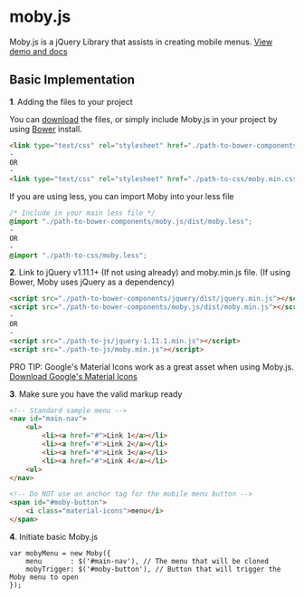 # moby.js
Moby.js is a jQuery Library that assists in creating mobile menus. [View demo and docs](http://www.joshuasanger.ca/libraries/moby)
## Basic Implementation
**1**. Adding the files to your project

You can [download](http://www.joshuasanger.ca/libraries/moby) the files, or simply include Moby.js in your project by using <a href="https://bower.io/" target="_blank">Bower</a> install.
```HTML
<link type="text/css" rel="stylesheet" href="./path-to-bower-components/moby.js/dist/moby.min.css"/>
-
OR
-
<link type="text/css" rel="stylesheet" href="./path-to-css/moby.min.css"/>
```

If you are using less, you can import Moby into your less file

```CSS
/* Include in your main less file */
@import "./path-to-bower-components/moby.js/dist/moby.less";
-
OR
-
@import "./path-to-css/moby.less";
```
**2**.   Link to jQuery v1.11.1+ (If not using already) and moby.min.js file. (If using Bower, Moby uses jQuery as a dependency)
```HTML
<script src="./path-to-bower-components/jquery/dist/jquery.min.js"></script>
<script src="./path-to-bower-components/moby.js/dist/moby.min.js"></script>
-
OR
-
<script src="./path-to-js/jquery-1.11.1.min.js"></script>
<script src="./path-to-js/moby.min.js"></script>
```
PRO TIP: Google's Material Icons work as a great asset when using Moby.js. [Download Google's Material Icons](http://material.io/icons/)


**3**.   Make sure you have the valid markup ready
```HTML
<!-- Standard sample menu -->
<nav id="main-nav">
	<ul>
		<li><a href="#">Link 1</a></li>
		<li><a href="#">Link 2</a></li>
		<li><a href="#">Link 3</a></li>
		<li><a href="#">Link 4</a></li>
	<ul>
</nav>

<!-- Do NOT use an anchor tag for the mobile menu button -->
<span id="#moby-button">
    <i class="material-icons">menu</i>
</span>
```
**4**.   Initiate basic Moby.js
```JS
var mobyMenu = new Moby({
    menu       : $('#main-nav'), // The menu that will be cloned
    mobyTrigger: $('#moby-button'), // Button that will trigger the Moby menu to open
});
```

